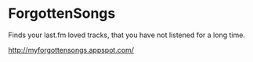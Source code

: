 ForgottenSongs
==============

Finds your last.fm loved tracks, that you have not listened for a long time.

http://myforgottensongs.appspot.com/
